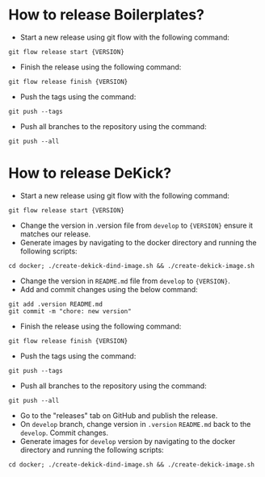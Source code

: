 # How to release Boilerplates?

- Start a new release using git flow with the following command: 
```shell
git flow release start {VERSION}
```
- Finish the release using the following command: 
```shell
git flow release finish {VERSION}
```
- Push the tags using the command: 
```shell
git push --tags
```
- Push all branches to the repository using the command:
```shell
git push --all
```

# How to release DeKick?

- Start a new release using git flow with the following command:
```shell
git flow release start {VERSION}
```
- Change the version in .version file from `develop` to `{VERSION}` ensure it matches our release. 
- Generate images by navigating to the docker directory and running the following scripts: 
```shell
cd docker; ./create-dekick-dind-image.sh && ./create-dekick-image.sh
```
- Change the version in `README.md` file from `develop` to `{VERSION}`.
- Add and commit changes using the below command:
```shell
git add .version README.md
git commit -m "chore: new version"
```
- Finish the release using the following command: 
```shell
git flow release finish {VERSION}
```
- Push the tags using the command: 
```shell
git push --tags
```
- Push all branches to the repository using the command:
```shell
git push --all
```
- Go to the "releases" tab on GitHub and publish the release.
- On `develop` branch, change version in `.version` `README.md` back to the `develop`. Commit changes.
- Generate images for `develop` version by navigating to the docker directory and running the following scripts: 
```shell
cd docker; ./create-dekick-dind-image.sh && ./create-dekick-image.sh
```
